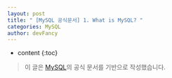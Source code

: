 ```yaml
---
layout: post
title: " [MySQL 공식문서] 1. What is MySQL? "
categories: MySQL
author: devFancy
---
```

* content
{:toc}

> 이 글은 [MySQL](https://dev.mysql.com/doc/refman/8.0/en/what-is-mysql.html)의 공식 문서를 기반으로 작성했습니다.


